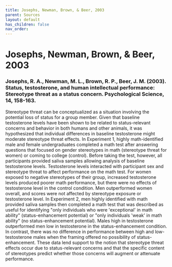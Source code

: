 ```yaml
---
title: Josephs, Newman, Brown, & Beer, 2003
parent: Sources
layout: default
has_children: false
nav_order: 
---
```


# Josephs, Newman, Brown, & Beer, 2003

### Josephs, R. A., Newman, M. L., Brown, R. P., Beer, J. M. (2003). Status, testosterone, and human intellectual performance: Stereotype threat as a status concern. Psychological Science, 14, 158-163.

Stereotype threat can be conceptualized as a situation involving the potential loss of status for a group member. Given that baseline testosterone levels have been shown to be related to status-relevant concerns and behavior in both humans and other animals, it was hypothesized that individual differences in baseline testosterone might moderate stereotype threat effects. In Experiment 1, highly math-identified male and female undergraduates completed a math test after answering questions that focused on gender stereotypes in math (stereotype threat for women) or coming to college (control). Before taking the test, however, all participants provided saliva samples allowing analysis of baseline testosterone levels. Testosterone levels interacted with participant sex and stereotype threat to affect performance on the math test. For women exposed to negative stereotypes of their group, increased testosterone levels produced poorer math performance, but there were no effects of testosterone level in the control condition. Men outperformed women overall, and scores were not affected by stereotype exposure or testosterone level. In Experiment 2, men highly identified with math provided saliva samples then completed a math test that was described as useful for identifying "only individuals who were 'exceptional' in math ability" (status-enhancement potential) or "only individuals 'weak' in math ability" (no status-enhancement potential). Males high in testosterone outperformed men low in testosterone in the status-enhancement condition. In contrast, there was no difference in performance between high and low-testosterone males when the framing offered no possibility of status-enhancement. These data lend support to the notion that stereotype threat effects occur due to status-relevant concerns and that the specific content of stereotypes predict whether those concerns will augment or attenuate performance.
